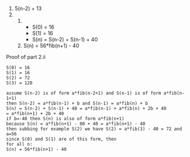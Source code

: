 1. 5(n-2) + 13
1.  1. - S(0) = 16
       - S(1) = 16
       - S(n) = S(n-2) + S(n-1) + 40
    1. S(n) = 56*fib(n+1) - 40

Proof of part 2.ii
```
S(0) = 16
S(1) = 16
S(2) = 72
S(3) = 128

assume S(n-2) is of form a*fib(n-2+1) and S(n-1) is of form a*fib(n-1+1)
then S(n-2) = a*fib(n-1) + b and S(n-1) = a*fib(n) + b
S(n) = S(n-2) + S(n-1) + 40 = a*fib(n-1) + a*fib(n) + 2b + 40
= a*fib(n+1) + 2b + 40
if b=-40 then S(n) is also of form a*fib(n+1)
because S(n) = a*fib(n+1) - 80 + 40 = a*fib(n+1) - 40
then subbing for example S(2) we have S(2) = a*fib(3) - 40 = 72 and a=56
since S(0) and S(1) are of this form, then
for all n:
S(n) = 56*fib(n+1) - 40
```
